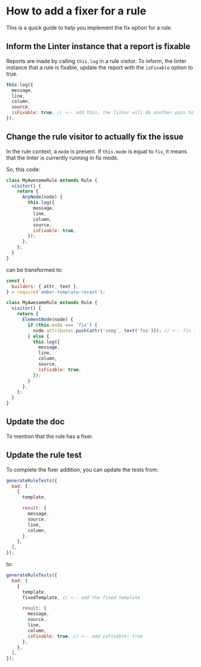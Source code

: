 # How to add a fixer for a rule

This is a quick guide to help you implement the fix option for a rule.

## Inform the Linter instance that a report is fixable

Reports are made by calling `this.log` in a rule visitor. To inform, the linter
instance that a rule is fixable, update the report with the `isFixable` option
to true.

```js
this.log({
  message,
  line,
  column,
  source,
  isFixable: true, // <-- add this, the linter will do another pass to actually fix the fixable issue
});
```

## Change the rule visitor to actually fix the issue

In the rule context, a `mode` is present. If `this.mode` is equal to `fix`, it
means that the linter is currently running in fix mode.

So, this code:

```js
class MyAwesomeRule extends Rule {
  visitor() {
    return {
      AnyNode(node) {
        this.log({
          message,
          line,
          column,
          source,
          isFixable: true,
        });
      },
    };
  }
}
```

can be transformed to:

```js
const {
  builders: { attr, text },
} = require('ember-template-recast');

class MyAwesomeRule extends Rule {
  visitor() {
    return {
      ElementNode(node) {
        if (this.mode === 'fix') {
          node.attributes.push(attr('zomg', text('foo'))); // <-- fix the node
        } else {
          this.log({
            message,
            line,
            column,
            source,
            isFixable: true,
          });
        }
      },
    };
  }
}
```

## Update the doc

To mention that the rule has a fixer.

## Update the rule test

To complete the fixer addition, you can update the tests from:

```js
generateRuleTests({
  bad: [
    {
      template,

      result: {
        message,
        source,
        line,
        column,
      },
    },
  ],
});
```

to:

```js
generateRuleTests({
  bad: [
    {
      template,
      fixedTemplate, // <-- add the fixed template

      result: {
        message,
        source,
        line,
        column,
        isFixable: true, // <-- add isFixable: true
      },
    },
  ],
});
```

